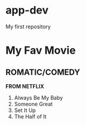# app-dev
My first repository
# My Fav Movie
## ROMATIC/COMEDY

**FROM NETFLIX**
1. Always Be My Baby
2. Someone Great
3. Set It Up
4. The Half of It
